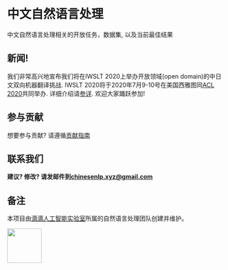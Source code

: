 # 中文自然语言处理

中文自然语言处理相关的开放任务，数据集, 以及当前最佳结果

## 新闻!

我们非常高兴地宣布我们将在IWSLT 2020上举办开放领域(open domain)的中日文双向机器翻译挑战. IWSLT 2020将于2020年7月9-10号在美国西雅图同[ACL 2020](https://acl2020.org)共同举办.
详细介绍请[参详](http://iwslt.org/doku.php?id=open_domain_translation). 欢迎大家踊跃参加!

## 参与贡献

想要参与贡献? 请遵循[贡献指南](contribute.md)

## 联系我们

**建议? 修改? 请发邮件到[chinesenlp.xyz@gmail.com](mailto:chinesenlp.xyz@gmail.com)**

## 备注

本项目由[滴滴人工智能实验室](https://www.didiglobal.com/science/ailabs)所属的自然语言处理团队创建并维护。

<img src="img/ailabs-logo.png" height="80px"></img>

